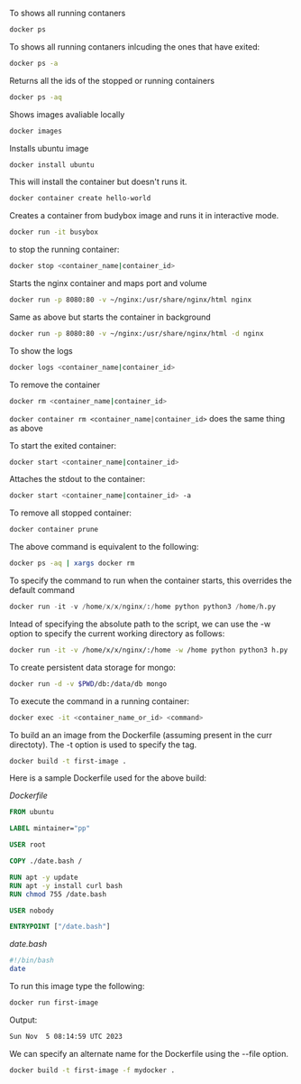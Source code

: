 To shows all running contaners

```bash
docker ps
```

To shows all running contaners inlcuding the ones that have exited:

```bash
docker ps -a
```

Returns all the ids of the stopped or running containers

```bash
docker ps -aq
```

Shows images avaliable locally

```bash
docker images
```

Installs ubuntu image

```bash
docker install ubuntu
```

This will install the container but doesn't runs it.

```bash
docker container create hello-world
```

Creates a container from budybox image and runs it in interactive mode.

```bash
docker run -it busybox
```

to stop the running container:

```bash
docker stop <container_name|container_id>
```

Starts the nginx container and maps port and volume

```bash
docker run -p 8080:80 -v ~/nginx:/usr/share/nginx/html nginx
```

Same as above but starts the container in background

```bash
docker run -p 8080:80 -v ~/nginx:/usr/share/nginx/html -d nginx
```

To show the logs

```bash
docker logs <container_name|container_id> 
```

To remove the container

```bash
docker rm <container_name|container_id>
```

`docker container rm <container_name|container_id>` does the same thing as above

To start the exited container:

```bash
docker start <container_name|container_id>
```

Attaches the stdout to the container:

```bash
docker start <container_name|container_id> -a
```

To remove all stopped container:

```bash
docker container prune
```

The above command is equivalent to the following:

```bash
docker ps -aq | xargs docker rm
```

To specify the command to run when the container starts, this overrides the default command

```python
docker run -it -v /home/x/x/nginx/:/home python python3 /home/h.py                                                        
```

Intead of specifying the absolute path to the script, we can use the -w option to specify the current working directory as follows:

```bash
docker run -it -v /home/x/x/nginx/:/home -w /home python python3 h.py
```

To create persistent data storage for mongo:


```bash
docker run -d -v $PWD/db:/data/db mongo
```

To execute the command in a running container:

```bash
docker exec -it <container_name_or_id> <command>
```

To build an an image from the Dockerfile (assuming present in the curr directoty). The -t option is used to specify the tag.

```bash
docker build -t first-image .
```

Here is a sample Dockerfile used for the above build:

*Dockerfile*

```Dockerfile
FROM ubuntu

LABEL mintainer="pp"

USER root

COPY ./date.bash /

RUN apt -y update
RUN apt -y install curl bash
RUN chmod 755 /date.bash

USER nobody

ENTRYPOINT ["/date.bash"]
```

*date.bash*

```bash
#!/bin/bash
date
```

To run this image type the following:

```bash
docker run first-image
```

Output:

```bash
Sun Nov  5 08:14:59 UTC 2023
```

We can specify an alternate name for the Dockerfile using the --file option.

```bash
docker build -t first-image -f mydocker .
```



